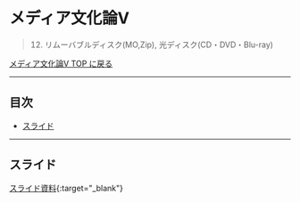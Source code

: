 # メディア文化論V<!-- omit in toc -->
>  12. リムーバブルディスク(MO,Zip), 光ディスク(CD・DVD・Blu-ray)


[メディア文化論V TOP に戻る](./index.md)

---
## 目次<!-- omit in toc -->
- [スライド](#スライド)


---

## スライド

[スライド資料](./mct5_12slide.pdf){:target="_blank"}


